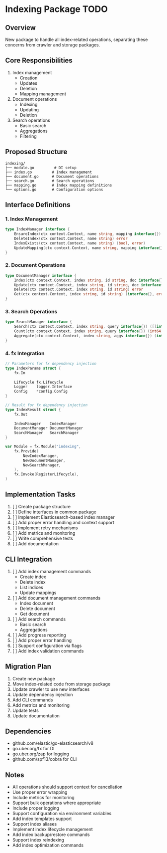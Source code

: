 # Indexing Package TODO

## Overview
New package to handle all index-related operations, separating these concerns from crawler and storage packages.

## Core Responsibilities
1. Index management
   - Creation
   - Updates
   - Deletion
   - Mapping management
2. Document operations
   - Indexing
   - Updating
   - Deletion
3. Search operations
   - Basic search
   - Aggregations
   - Filtering

## Proposed Structure
```
indexing/
├── module.go         # DI setup
├── index.go         # Index management
├── document.go      # Document operations
├── search.go        # Search operations
├── mapping.go       # Index mapping definitions
└── options.go       # Configuration options
```

## Interface Definitions

### 1. Index Management
```go
type IndexManager interface {
    EnsureIndex(ctx context.Context, name string, mapping interface{}) error
    DeleteIndex(ctx context.Context, name string) error
    IndexExists(ctx context.Context, name string) (bool, error)
    UpdateMapping(ctx context.Context, name string, mapping interface{}) error
}
```

### 2. Document Operations
```go
type DocumentManager interface {
    Index(ctx context.Context, index string, id string, doc interface{}) error
    Update(ctx context.Context, index string, id string, doc interface{}) error
    Delete(ctx context.Context, index string, id string) error
    Get(ctx context.Context, index string, id string) (interface{}, error)
}
```

### 3. Search Operations
```go
type SearchManager interface {
    Search(ctx context.Context, index string, query interface{}) ([]interface{}, error)
    Count(ctx context.Context, index string, query interface{}) (int64, error)
    Aggregate(ctx context.Context, index string, aggs interface{}) (interface{}, error)
}
```

### 4. fx Integration
```go
// Parameters for fx dependency injection
type IndexParams struct {
    fx.In
    
    Lifecycle fx.Lifecycle
    Logger    logger.Interface
    Config    *config.Config
}

// Result for fx dependency injection
type IndexResult struct {
    fx.Out
    
    IndexManager    IndexManager
    DocumentManager DocumentManager
    SearchManager   SearchManager
}

var Module = fx.Module("indexing",
    fx.Provide(
        NewIndexManager,
        NewDocumentManager,
        NewSearchManager,
    ),
    fx.Invoke(RegisterLifecycle),
)
```

## Implementation Tasks
1. [ ] Create package structure
2. [ ] Define interfaces in common package
3. [ ] Implement Elasticsearch-based index manager
4. [ ] Add proper error handling and context support
5. [ ] Implement retry mechanisms
6. [ ] Add metrics and monitoring
7. [ ] Write comprehensive tests
8. [ ] Add documentation

## CLI Integration
1. [ ] Add index management commands
   - Create index
   - Delete index
   - List indices
   - Update mappings
2. [ ] Add document management commands
   - Index document
   - Delete document
   - Get document
3. [ ] Add search commands
   - Basic search
   - Aggregations
4. [ ] Add progress reporting
5. [ ] Add proper error handling
6. [ ] Support configuration via flags
7. [ ] Add index validation commands

## Migration Plan
1. Create new package
2. Move index-related code from storage package
3. Update crawler to use new interfaces
4. Update dependency injection
5. Add CLI commands
6. Add metrics and monitoring
7. Update tests
8. Update documentation

## Dependencies
- github.com/elastic/go-elasticsearch/v8
- go.uber.org/fx for DI
- go.uber.org/zap for logging
- github.com/spf13/cobra for CLI

## Notes
- All operations should support context for cancellation
- Use proper error wrapping
- Include metrics for monitoring
- Support bulk operations where appropriate
- Include proper logging
- Support configuration via environment variables
- Add index templates support
- Support index aliases
- Implement index lifecycle management
- Add index backup/restore commands
- Support index reindexing
- Add index optimization commands 